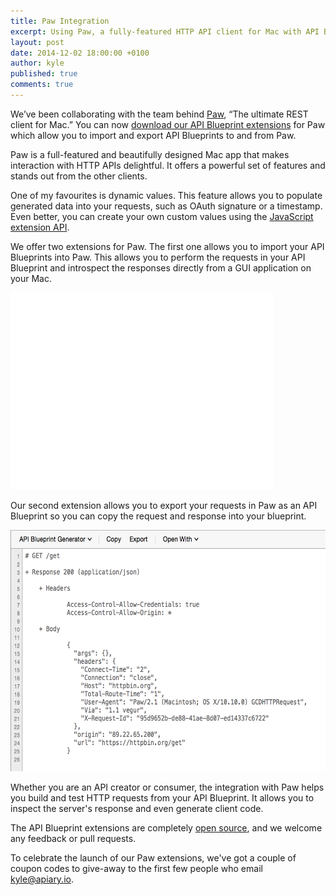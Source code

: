 ```yaml
---
title: Paw Integration
excerpt: Using Paw, a fully-featured HTTP API client for Mac with API Blueprint integration.
layout: post
date: 2014-12-02 18:00:00 +0100
author: kyle
published: true
comments: true
---
```


We’ve been collaborating with the team behind [Paw](http://luckymarmot.com/paw), “The ultimate REST client for Mac.” You can now [download our API Blueprint extensions](http://luckymarmot.com/paw/extensions/?q=api+blueprint) for Paw which allow you to import and export API Blueprints to and from Paw.

Paw is a full-featured and beautifully designed Mac app that makes interaction with HTTP APIs delightful. It offers a powerful set of features and stands out from the other clients.

One of my favourites is dynamic values. This feature allows you to populate generated data into your requests, such as OAuth signature or a timestamp. Even better, you can create your own custom values using the [JavaScript extension API](http://luckymarmot.com/paw/doc/Extensions/Overview).

We offer two extensions for Paw. The first one allows you to import your API Blueprints into Paw. This allows you to perform the requests in your API Blueprint and introspect the responses directly from a GUI application on your Mac.

<iframe width="420" height="315" src="//www.youtube.com/embed/NZQXpDyqfGI" frameborder="0" allowfullscreen></iframe>

Our second extension allows you to export your requests in Paw as an API Blueprint so you can copy the request and response into your blueprint.

<img width="599" height="386" src="/images/2014-12-02-Paw-Integration/code-generator.png" alt="API Blueprint Code Generator in Paw" />

Whether you are an API creator or consumer, the integration with Paw helps you build and test HTTP requests from your API Blueprint. It allows you to inspect the server's response and even generate client code.

The API Blueprint extensions are completely [open source](https://github.com/apiaryio?query=Paw), and we welcome any feedback or pull requests.

To celebrate the launch of our Paw extensions, we've got a couple of coupon codes to give-away to the first few people who email [kyle@apiary.io](mailto:kyle@apiary.io).

